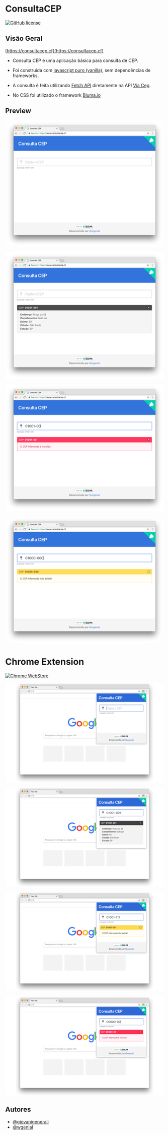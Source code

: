 # ConsultaCEP

[![GitHub license](https://img.shields.io/github/license/wgenial/s3-objects-stream-zip-php.svg)](https://github.com/wgenial/s3-objects-stream-zip-php/blob/master/LICENSE)


## Visão Geral
[https://consultacep.cf](https://consultacep.cf)

- Consulta CEP é uma aplicação básica para consulta de CEP.

- Foi construida com [javascript puro (vanilla)](https://developer.mozilla.org/en-US/docs/Web/JavaScript/Guide), sem dependências de frameworks.

- A consulta é feita utilizando [Fetch API](https://developer.mozilla.org/en-US/docs/Web/API/Fetch_API) diretamente na API [Via Cep](https://viacep.com.br).

- No CSS foi utilizado o framework [Bluma.io](https://bulma.io)


## Preview

![screnshot1](screenshots/1.png)

![screnshot2](screenshots/2.png)

![screnshot3](screenshots/3.png)

![screnshot4](screenshots/4.png)


# Chrome Extension

[![Chrome WebStore](https://developer.chrome.com/webstore/images/ChromeWebStore_Badge_v2_206x58.png)](https://chrome.google.com/webstore/detail/consulta-cep/fnkbnkaiiillogimicfejcpibdbhgkig)

![extensionscrenshot1](chrome-extension/screenshots/1.png)

![extensionscrenshot2](chrome-extension/screenshots/2.png)

![extensionscrenshot3](chrome-extension/screenshots/3.png)

![extensionscrenshot4](chrome-extension/screenshots/4.png)


## Autores
* [@giovanigenerali](https://github.com/giovanigenerali)
* [@wgenial](https://github.com/wgenial)
